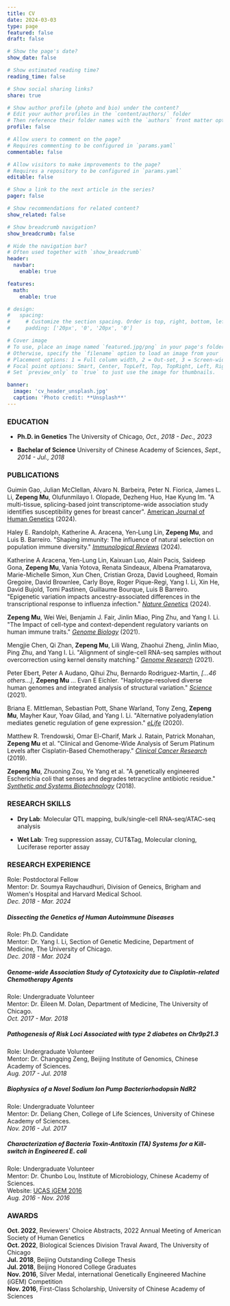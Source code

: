 ```yaml
---
title: CV
date: 2024-03-03
type: page
featured: false
draft: false

# Show the page's date?
show_date: false

# Show estimated reading time?
reading_time: false

# Show social sharing links?
share: true

# Show author profile (photo and bio) under the content?
# Edit your author profiles in the `content/authors/` folder
# Then reference their folder names with the `authors` front matter option above
profile: false

# Allow users to comment on the page?
# Requires commenting to be configured in `params.yaml`
commentable: false

# Allow visitors to make improvements to the page?
# Requires a repository to be configured in `params.yaml`
editable: false

# Show a link to the next article in the series?
pager: false

# Show recommendations for related content?
show_related: false

# Show breadcrumb navigation?
show_breadcrumb: false

# Hide the navigation bar?
# Often used together with `show_breadcrumb`
header:
  navbar:
    enable: true

features:
  math:
    enable: true

# design:
#   spacing:
#     # Customize the section spacing. Order is top, right, bottom, left.
#     padding: ['20px', '0', '20px', '0']

# Cover image
# To use, place an image named `featured.jpg/png` in your page's folder.
# Otherwise, specify the `filename` option to load an image from your `assets/media/` folder.
# Placement options: 1 = Full column width, 2 = Out-set, 3 = Screen-width
# Focal point options: Smart, Center, TopLeft, Top, TopRight, Left, Right, BottomLeft, Bottom, BottomRight
# Set `preview_only` to `true` to just use the image for thumbnails.

banner:
  image: 'cv_header_unsplash.jpg'
  caption: 'Photo credit: **Unsplash**'
---
```


### EDUCATION
- **Ph.D. in Genetics**
  The University of Chicago, *Oct., 2018 - Dec., 2023*

- **Bachelar of Science**
  University of Chinese Academy of Sciences, *Sept., 2014 - Jul., 2018*


### PUBLICATIONS
Guimin Gao, Julian McClellan, Alvaro N. Barbeira, Peter N. Fiorica, James L. Li, **Zepeng Mu**, Olufunmilayo I. Olopade, Dezheng Huo, Hae Kyung Im. "A multi-tissue, splicing-based joint transcriptome-wide association study identifies susceptibility genes for breast cancer". <u>American Journal of Human Genetics</u> (2024).

Haley E. Randolph, Katherine A. Aracena, Yen‐Lung Lin, **Zepeng Mu**, and Luis B. Barreiro. "Shaping immunity: The influence of natural selection on population immune diversity." <u>*Immunological Reviews*</u> (2024).

Katherine A Aracena, Yen-Lung Lin, Kaixuan Luo, Alain Pacis, Saideep Gona, **Zepeng Mu**, Vania Yotova, Renata Sindeaux, Albena Pramatarova, Marie-Michelle Simon, Xun Chen, Cristian Groza, David Lougheed, Romain Gregoire, David Brownlee, Carly Boye, Roger Pique-Regi, Yang I. Li, Xin He, David Bujold, Tomi Pastinen, Guillaume Bourque, Luis B Barreiro. "Epigenetic variation impacts ancestry-associated differences in the transcriptional response to influenza infection." <u>*Nature Genetics*</u> (2024).

**Zepeng Mu**, Wei Wei, Benjamin J. Fair, Jinlin Miao, Ping Zhu, and Yang I. Li. "The Impact of cell-type and context-dependent regulatory variants on human immune traits." <u>*Genome Biology*</u> (2021).

Mengjie Chen, Qi Zhan, **Zepeng Mu**, Lili Wang, Zhaohui Zheng, Jinlin Miao, Ping Zhu, and Yang I. Li. "Alignment of single-cell RNA-seq samples without overcorrection using kernel density matching." <u>*Genome Research*</u> (2021).

Peter Ebert, Peter A Audano, Qihui Zhu, Bernardo Rodriguez-Martin, *[...46 others...]*, **Zepeng Mu** ... Evan E Eichler. "Haplotype-resolved diverse human genomes and integrated analysis of structural variation." <u>*Science*</u> (2021).

Briana E. Mittleman, Sebastian Pott, Shane Warland, Tony Zeng, **Zepeng Mu**, Mayher Kaur, Yoav Gilad, and Yang I. Li. "Alternative polyadenylation mediates genetic regulation of gene expression." <u>*eLife*</u> (2020).

Matthew R. Trendowski, Omar El-Charif, Mark J. Ratain, Patrick Monahan, **Zepeng Mu** et al. "Clinical and Genome-Wide Analysis of Serum Platinum Levels after Cisplatin-Based Chemotherapy." <u>*Clinical Cancer Research*</u> (2019).

**Zepeng Mu**, Zhuoning Zou, Ye Yang et al. "A genetically engineered Escherichia coli that senses and degrades tetracycline antibiotic residue." <u>*Synthetic and Systems Biotechnology*</u> (2018).

<!-- Omar El-Charif, **Zepeng Mu**, Eric R. Gamazon et al. "Pharmacokinetic (PK) modeling of serum platinum to reveal extent of long-term exposure and associated comorbidities after cisplatin treatment." (2018): 10058-10058. -->

<!-- Matthew R Trendowski, Omar El-Charif, **Zepeng Mu** et al. Pharmacokinetic modeling of serum platinum reveals extent of long-term exposure and associated comorbidities after cisplatin treatment. Cancer Research 79 (13 Supplement), 3904-3904. -->


### RESEARCH SKILLS
* **Dry Lab**: Molecular QTL mapping, bulk/single-cell RNA-seq/ATAC-seq analysis

* **Wet Lab**: Treg suppression assay, CUT&Tag, Molecular cloning, Luciferase reporter assay


### RESEARCH EXPERIENCE
Role: Postdoctoral Fellow\
Mentor: Dr. Soumya Raychaudhuri, Division of Geneics, Brigham and Women's Hospital and Harvard Medical School.\
*Dec. 2018 - Mar. 2024*

##### Dissecting the Genetics of Human Autoimmune Diseases
Role: Ph.D. Candidate\
Mentor: Dr. Yang I. Li, Section of Genetic Medicine, Department of Medicine, The University of Chicago.\
*Dec. 2018 - Mar. 2024*

##### Genome-wide Association Study of Cytotoxicity due to Cisplatin-related Chemotherapy Agents
Role: Undergraduate Volunteer\
Mentor: Dr. Eileen M. Dolan, Department of Medicine, The University of Chicago.\
*Oct. 2017 - Mar. 2018*

##### Pathogenesis of Risk Loci Associated with type 2 diabetes on Chr9p21.3
Role: Undergraduate Volunteer\
Mentor: Dr. Changqing Zeng, Beijing Institute of Genomics, Chinese Academy of Sciences.\
*Aug. 2017 - Jul. 2018*

##### Biophysics of a Novel Sodium Ion Pump Bacteriorhodopsin NdR2
Role: Undergraduate Volunteer\
Mentor: Dr. Deliang Chen, College of Life Sciences, University of Chinese Academy of Sciences.\
*Nov. 2016 - Jul. 2017*

##### Characterization of Bacteria Toxin-Antitoxin (TA) Systems for a Kill-switch in Engineered ***E. coli***
Role: Undergraduate Volunteer\
Mentor: Dr. Chunbo Lou, Institute of Microbiology, Chinese Academy of Sciences.\
Website: [UCAS iGEM 2016](http://2016.igem.org/Team:UCAS)\
*Aug. 2016 - Nov. 2016*



### AWARDS
**Oct. 2022**, Reviewers' Choice Abstracts, 2022 Annual Meeting of American Society of Human Genetics\
**Oct. 2022**, Biological Sciences Division Traval Award, The University of Chicago\
**Jul. 2018**, Beijing Outstanding College Thesis\
**Jul. 2018**, Beijing Honored College Graduates\
**Nov. 2016**, Silver Medal, international Genetically Engineered Machine (iGEM) Competition\
**Nov. 2016**, First-Class Scholarship, University of Chinese Academy of Sciences
